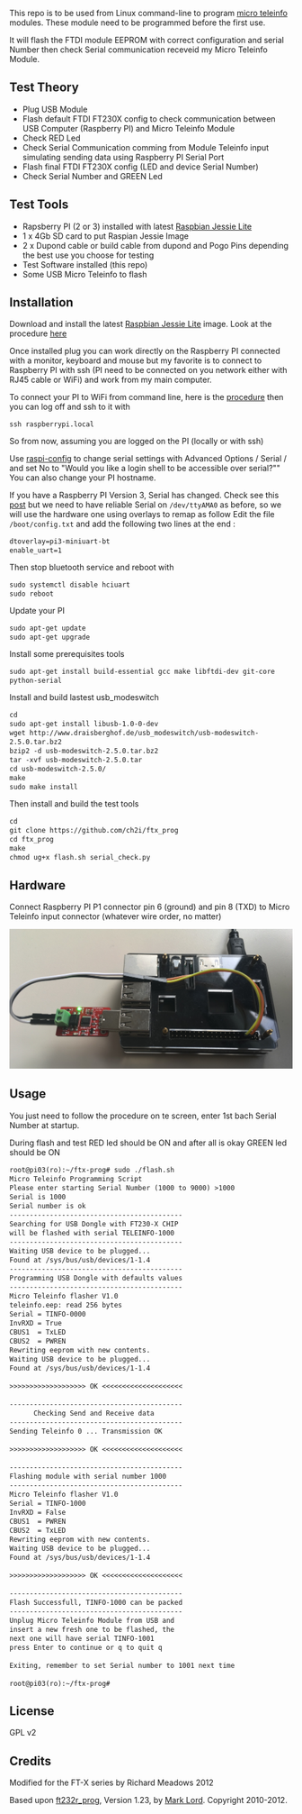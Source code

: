 This repo is to be used from Linux command-line to program [micro teleinfo](http://hallard.me/category/tinfo/) modules.
These module need to be programmed before the first use. 

It will flash the FTDI module EEPROM with correct configuration and serial Number then check Serial communication receveid my Micro Teleinfo Module.

## Test Theory

- Plug USB Module 
- Flash default FTDI FT230X config to check communication between USB Computer (Raspberry PI) and Micro Teleinfo Module
- Check RED Led 
- Check Serial Communication comming from Module Teleinfo input simulating sending data using Raspberry PI Serial Port
- Flash final FTDI FT230X config (LED and device Serial Number) 
- Check Serial Number and GREEN Led 

## Test Tools

- Rapsberry PI (2 or 3) installed with latest [Raspbian Jessie Lite](https://www.raspberrypi.org/downloads/raspbian/)
- 1 x 4Gb SD card to put Raspian Jessie Image
- 2 x Dupond cable or build cable from dupond and Pogo Pins depending the best use you choose for testing
- Test Software installed (this repo)
- Some USB Micro Teleinfo to flash

## Installation

Download and install the latest [Raspbian Jessie Lite](https://www.raspberrypi.org/downloads/raspbian/) image.
Look at the procedure [here](https://www.raspberrypi.org/documentation/installation/installing-images/README.md)

Once installed plug you can work directly on the Raspberry PI connected with a monitor, keyboard and mouse but my favorite is to connect to Raspberry PI with ssh (PI need to be connected on you network either with RJ45 cable or WiFi) and work from my main computer.

To connect your PI to WiFi from command line, here is the [procedure](https://www.raspberrypi.org/documentation/configuration/wireless/wireless-cli.md) then you can log off and ssh to it with 
```
ssh raspberrypi.local
```

So from now, assuming you are logged on the PI (locally or with ssh) 

Use [raspi-config](https://www.raspberrypi.org/documentation/configuration/raspi-config.md) to change serial settings with 
Advanced Options / Serial / and set No to "Would you like a login shell to be accessible over serial?""
You can also change your PI hostname.

If you have a Raspberry PI Version 3, Serial has changed. Check see this [post](https://hallard.me/enable-serial-port-on-raspberry-pi/) but we need to have reliable Serial on `/dev/ttyAMA0` as before, so we will use the hardware one using overlays to remap as follow
Edit the file `/boot/config.txt` and add the following two lines at the end :

```
dtoverlay=pi3-miniuart-bt
enable_uart=1
```

Then stop bluetooth service and reboot with 

```
sudo systemctl disable hciuart
sudo reboot
```

Update your PI

```
sudo apt-get update
sudo apt-get upgrade
```

Install some prerequisites tools

```
sudo apt-get install build-essential gcc make libftdi-dev git-core python-serial
```


Install and build lastest usb_modeswitch

```
cd
sudo apt-get install libusb-1.0-0-dev
wget http://www.draisberghof.de/usb_modeswitch/usb-modeswitch-2.5.0.tar.bz2
bzip2 -d usb-modeswitch-2.5.0.tar.bz2
tar -xvf usb-modeswitch-2.5.0.tar
cd usb-modeswitch-2.5.0/
make
sudo make install
```


Then install and build the test tools

```
cd
git clone https://github.com/ch2i/ftx_prog
cd ftx_prog
make
chmod ug+x flash.sh serial_check.py
```

## Hardware 

Connect Raspberry PI P1 connector pin 6 (ground) and pin 8 (TXD) to Micro Teleinfo input connector (whatever wire order, no matter)

![schematic](https://raw.githubusercontent.com/ch2i/ftx_prog/master/pictures/micro_teleinfo_pi.jpg)


## Usage

You just need to follow the procedure on te screen, enter 1st bach Serial Number at startup.

During flash and test RED led should be ON and after all is okay GREEN led should be ON

```
root@pi03(ro):~/ftx-prog# sudo ./flash.sh
Micro Teleinfo Programming Script
Please enter starting Serial Number (1000 to 9000) >1000
Serial is 1000
Serial number is ok
-------------------------------------------
Searching for USB Dongle with FT230-X CHIP
will be flashed with serial TELEINFO-1000
-------------------------------------------
Waiting USB device to be plugged...
Found at /sys/bus/usb/devices/1-1.4
-------------------------------------------
Programming USB Dongle with defaults values
-------------------------------------------
Micro Teleinfo flasher V1.0
teleinfo.eep: read 256 bytes
Serial = TINFO-0000
InvRXD = True
CBUS1  = TxLED
CBUS2  = PWREN
Rewriting eeprom with new contents.
Waiting USB device to be plugged...
Found at /sys/bus/usb/devices/1-1.4

>>>>>>>>>>>>>>>>>>> OK <<<<<<<<<<<<<<<<<<<<

-------------------------------------------
      Checking Send and Receive data
-------------------------------------------
Sending Teleinfo 0 ... Transmission OK

>>>>>>>>>>>>>>>>>>> OK <<<<<<<<<<<<<<<<<<<<

-------------------------------------------
Flashing module with serial number 1000
-------------------------------------------
Micro Teleinfo flasher V1.0
Serial = TINFO-1000
InvRXD = False
CBUS1  = PWREN
CBUS2  = TxLED
Rewriting eeprom with new contents.
Waiting USB device to be plugged...
Found at /sys/bus/usb/devices/1-1.4

>>>>>>>>>>>>>>>>>>> OK <<<<<<<<<<<<<<<<<<<<

-------------------------------------------
Flash Successfull, TINFO-1000 can be packed
-------------------------------------------
Unplug Micro Teleinfo Module from USB and
insert a new fresh one to be flashed, the
next one will have serial TINFO-1001
press Enter to continue or q to quit q

Exiting, remember to set Serial number to 1001 next time

root@pi03(ro):~/ftx-prog# 
```

## License

GPL v2

## Credits

Modified for the FT-X series by Richard Meadows 2012

Based upon [ft232r_prog](http://rtr.ca/ft232r/), Version 1.23, by [Mark Lord](http://rtr.ca/). Copyright 2010-2012.

